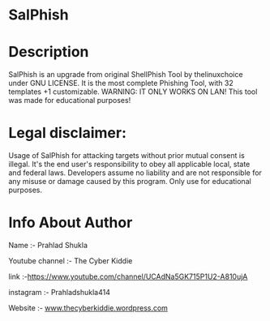 # SalPhish

# Description


SalPhish is an upgrade from original ShellPhish Tool  by thelinuxchoice under GNU LICENSE. It is the most complete Phishing Tool, with 32 templates +1 customizable. WARNING: IT ONLY WORKS ON LAN! This tool was made for educational purposes!

# Legal disclaimer:

Usage of SalPhish for attacking targets without prior mutual consent is illegal. It's the end user's responsibility to obey all applicable local, state and federal laws. Developers assume no liability and are not responsible for any misuse or damage caused by this program. Only use for educational purposes.



# Info About Author

Name :- Prahlad Shukla

Youtube channel :- The Cyber Kiddie

link :-https://www.youtube.com/channel/UCAdNa5GK715P1U2-A810ujA

instagram :- Prahladshukla414

Website :- www.thecyberkiddie.wordpress.com
